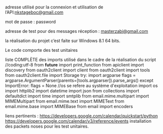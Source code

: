 
adresse utilisé pour la connexion et utilisation de l’API:nkstageboc@gmail.com

mot de passe : password

adresse de test pour  des messages réception : masterzabi@gmail.com

la réalisation du projet c’est faite sur Windows 8.1 64 bits. 

Le code comporte des test unitaires

liste COMPLÈTE des imports utilisé dans le cadre de la réalisation du script
//coding:utf-8
from __future__ import print_function
from apiclient import discovery
from oauth2client import client
from oauth2client import tools
from oauth2client.file import Storage
try:
    import argparse
    flags = argparse.ArgumentParser(parents=[tools.argparser]).parse_args()
except ImportError:
    flags = None
//os  se refere au système d'exploitation
import os
import httplib2
import  datetime
import json
from collections import defaultdict
import time
import smtplib
from email.mime.multipart import MIMEMultipart
from email.mime.text import MIMEText
from email.mime.base import MIMEBase
from email import  encoders

liens pertinents : 	https://developers.google.com/calendar/quickstart/python 
			https://developers.google.com/calendar/v3/reference/events 
installation des packets noses pour les test unitaires.
